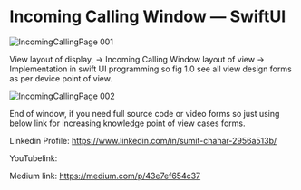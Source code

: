 # Incoming Calling Window — SwiftUI

![IncomingCallingPage 001](https://github.com/user-attachments/assets/f171bce4-a326-4fbf-873c-fd1e180822cd)

View layout of display, -> Incoming Calling Window layout of view -> Implementation in swift UI programming so fig 1.0 see all view design forms as per device point of view.

![IncomingCallingPage 002](https://github.com/user-attachments/assets/7ad07e4f-6101-44de-8231-37ec3ae991e0)

End of window, if you need full source code or video forms so just using below link for increasing knowledge point of view cases forms.

Linkedin Profile: https://www.linkedin.com/in/sumit-chahar-2956a513b/

YouTubelink: 

Medium link: https://medium.com/p/43e7ef654c37





